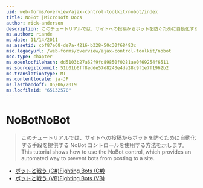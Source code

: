 ```yaml
---
uid: web-forms/overview/ajax-control-toolkit/nobot/index
title: NoBot |Microsoft Docs
author: rick-anderson
description: このチュートリアルでは、サイトへの投稿からボットを防ぐために自動化する手段を提供する NoBot コントロールを使用する方法を示します。
ms.author: riande
ms.date: 11/14/2011
ms.assetid: cbf87e68-de7a-4216-b328-50c30f68493c
msc.legacyurl: /web-forms/overview/ajax-control-toolkit/nobot
msc.type: chapter
ms.openlocfilehash: dd5103b27a62f9fc89850f0281ae0f69254f6511
ms.sourcegitcommit: 51b01b6ff8edde57d8243e4da28c9f1e7f1962b2
ms.translationtype: MT
ms.contentlocale: ja-JP
ms.lasthandoff: 05/06/2019
ms.locfileid: "65132570"
---
```

# <a name="nobot"></a><span data-ttu-id="39800-103">NoBot</span><span class="sxs-lookup"><span data-stu-id="39800-103">NoBot</span></span>

> <span data-ttu-id="39800-104">このチュートリアルでは、サイトへの投稿からボットを防ぐために自動化する手段を提供する NoBot コントロールを使用する方法を示します。</span><span class="sxs-lookup"><span data-stu-id="39800-104">This tutorial shows how to use the NoBot control, which provides an automated way to prevent bots from posting to a site.</span></span>

- [<span data-ttu-id="39800-105">ボットと戦う (C#)</span><span class="sxs-lookup"><span data-stu-id="39800-105">Fighting Bots (C#)</span></span>](fighting-bots-cs.md)
- [<span data-ttu-id="39800-106">ボットと戦う (VB)</span><span class="sxs-lookup"><span data-stu-id="39800-106">Fighting Bots (VB)</span></span>](fighting-bots-vb.md)

